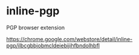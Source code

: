 # inline-pgp
PGP browser extension

https://chrome.google.com/webstore/detail/inline-pgp/ilbcgbbjobmcldeiebijihfbndolhbfl
